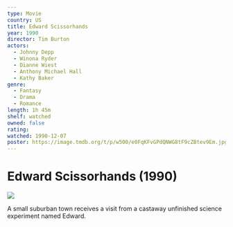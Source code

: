 ```yaml
---
type: Movie
country: US
title: Edward Scissorhands
year: 1990
director: Tim Burton
actors:
  - Johnny Depp
  - Winona Ryder
  - Dianne Wiest
  - Anthony Michael Hall
  - Kathy Baker
genre:
  - Fantasy
  - Drama
  - Romance
length: 1h 45m
shelf: watched
owned: false
rating:
watched: 1990-12-07
poster: https://image.tmdb.org/t/p/w500/e0FqKFvGPdQNWG8tF9cZBtev9Em.jpg
---
```


# Edward Scissorhands (1990)

![](https://image.tmdb.org/t/p/w500/e0FqKFvGPdQNWG8tF9cZBtev9Em.jpg)

A small suburban town receives a visit from a castaway unfinished science experiment named Edward.